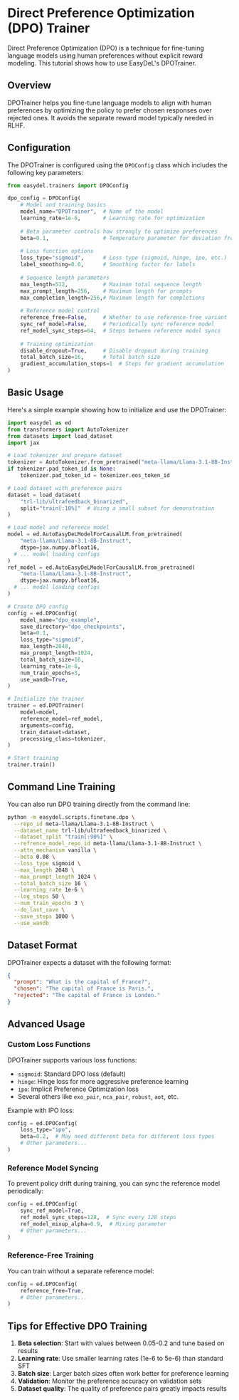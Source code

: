 # Direct Preference Optimization (DPO) Trainer

Direct Preference Optimization (DPO) is a technique for fine-tuning language models using human preferences without explicit reward modeling. This tutorial shows how to use EasyDeL's DPOTrainer.

## Overview

DPOTrainer helps you fine-tune language models to align with human preferences by optimizing the policy to prefer chosen responses over rejected ones. It avoids the separate reward model typically needed in RLHF.

## Configuration

The DPOTrainer is configured using the `DPOConfig` class which includes the following key parameters:

```python
from easydel.trainers import DPOConfig

dpo_config = DPOConfig(
    # Model and training basics
    model_name="DPOTrainer",  # Name of the model
    learning_rate=1e-6,       # Learning rate for optimization
    
    # Beta parameter controls how strongly to optimize preferences
    beta=0.1,                 # Temperature parameter for deviation from reference model
    
    # Loss function options
    loss_type="sigmoid",      # Loss type (sigmoid, hinge, ipo, etc.)
    label_smoothing=0.0,      # Smoothing factor for labels
    
    # Sequence length parameters
    max_length=512,           # Maximum total sequence length
    max_prompt_length=256,    # Maximum length for prompts
    max_completion_length=256,# Maximum length for completions
    
    # Reference model control
    reference_free=False,     # Whether to use reference-free variant
    sync_ref_model=False,     # Periodically sync reference model
    ref_model_sync_steps=64,  # Steps between reference model syncs
    
    # Training optimization
    disable_dropout=True,     # Disable dropout during training
    total_batch_size=16,      # Total batch size
    gradient_accumulation_steps=1  # Steps for gradient accumulation
)
```

## Basic Usage

Here's a simple example showing how to initialize and use the DPOTrainer:

```python
import easydel as ed
from transformers import AutoTokenizer
from datasets import load_dataset
import jax

# Load tokenizer and prepare dataset
tokenizer = AutoTokenizer.from_pretrained("meta-llama/Llama-3.1-8B-Instruct")
if tokenizer.pad_token_id is None:
    tokenizer.pad_token_id = tokenizer.eos_token_id

# Load dataset with preference pairs
dataset = load_dataset(
    "trl-lib/ultrafeedback_binarized",
    split="train[:10%]"  # Using a small subset for demonstration
)

# Load model and reference model
model = ed.AutoEasyDeLModelForCausalLM.from_pretrained(
    "meta-llama/Llama-3.1-8B-Instruct",
    dtype=jax.numpy.bfloat16,
  # ... model loading configs
)
ref_model = ed.AutoEasyDeLModelForCausalLM.from_pretrained(
    "meta-llama/Llama-3.1-8B-Instruct",
    dtype=jax.numpy.bfloat16,
  # ... model loading configs
)

# Create DPO config
config = ed.DPOConfig(
    model_name="dpo_example",
    save_directory="dpo_checkpoints",
    beta=0.1,
    loss_type="sigmoid",
    max_length=2048,
    max_prompt_length=1024,
    total_batch_size=16,
    learning_rate=1e-6,
    num_train_epochs=3,
    use_wandb=True,
)

# Initialize the trainer
trainer = ed.DPOTrainer(
    model=model,
    reference_model=ref_model,
    arguments=config,
    train_dataset=dataset,
    processing_class=tokenizer,
)

# Start training
trainer.train()
```

## Command Line Training

You can also run DPO training directly from the command line:

```bash
python -m easydel.scripts.finetune.dpo \
  --repo_id meta-llama/Llama-3.1-8B-Instruct \
  --dataset_name trl-lib/ultrafeedback_binarized \
  --dataset_split "train[:90%]" \
  --refrence_model_repo_id meta-llama/Llama-3.1-8B-Instruct \
  --attn_mechanism vanilla \
  --beta 0.08 \
  --loss_type sigmoid \
  --max_length 2048 \
  --max_prompt_length 1024 \
  --total_batch_size 16 \
  --learning_rate 1e-6 \
  --log_steps 50 \
  --num_train_epochs 3 \
  --do_last_save \
  --save_steps 1000 \
  --use_wandb
```

## Dataset Format

DPOTrainer expects a dataset with the following format:

```json
{
  "prompt": "What is the capital of France?",
  "chosen": "The capital of France is Paris.",
  "rejected": "The capital of France is London."
}
```

## Advanced Usage

### Custom Loss Functions

DPOTrainer supports various loss functions:

- `sigmoid`: Standard DPO loss (default)
- `hinge`: Hinge loss for more aggressive preference learning
- `ipo`: Implicit Preference Optimization loss
- Several others like `exo_pair`, `nca_pair`, `robust`, `aot`, etc.

Example with IPO loss:

```python
config = ed.DPOConfig(
    loss_type="ipo",
    beta=0.2,  # May need different beta for different loss types
    # Other parameters...
)
```

### Reference Model Syncing

To prevent policy drift during training, you can sync the reference model periodically:

```python
config = ed.DPOConfig(
    sync_ref_model=True,
    ref_model_sync_steps=128,  # Sync every 128 steps
    ref_model_mixup_alpha=0.9,  # Mixing parameter
    # Other parameters...
)
```

### Reference-Free Training

You can train without a separate reference model:

```python
config = ed.DPOConfig(
    reference_free=True,
    # Other parameters...
)
```

## Tips for Effective DPO Training

1. **Beta selection**: Start with values between 0.05-0.2 and tune based on results
2. **Learning rate**: Use smaller learning rates (1e-6 to 5e-6) than standard SFT
3. **Batch size**: Larger batch sizes often work better for preference learning
4. **Validation**: Monitor the preference accuracy on validation sets
5. **Dataset quality**: The quality of preference pairs greatly impacts results
